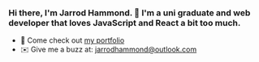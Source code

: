 ### Hi there, I'm Jarrod Hammond. 👋 I'm a uni graduate and web developer that loves JavaScript and React a bit too much.

- 💼 Come check out [my portfolio](https://www.jarrodhammond.com/)
- ✉️ Give me a buzz at: [jarrodhammond@outlook.com](mailto:jarrodhammond@outlook.com)

<!--
**jarrodhammond/jarrodhammond** is a ✨ _special_ ✨ repository because its `README.md` (this file) appears on your GitHub profile.

Here are some ideas to get you started:

- 🔭 I’m currently working on ...
- 🌱 I’m currently learning ...
- 👯 I’m looking to collaborate on ...
- 🤔 I’m looking for help with ...
- 💬 Ask me about ...
- 📫 How to reach me: ...
- 😄 Pronouns: ...
- ⚡ Fun fact: ...
-->

